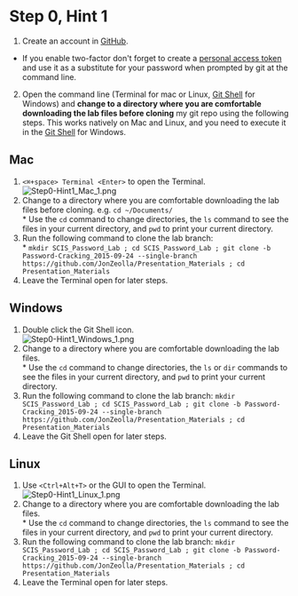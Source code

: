 # Step 0, Hint 1  

1. Create an account in [GitHub](https://github.com).  
  * If you enable two-factor don't forget to create a [personal access token](https://github.com/settings/tokens) and use it as a substitute for your password when prompted by git at the command line.  
2. Open the command line (Terminal for mac or Linux, [Git Shell](https://git-for-windows.github.io/) for Windows) and __change to a directory where you are comfortable downloading the lab files before cloning__ my git repo using the following steps.  This works natively on Mac and Linux, and you need to execute it in the [Git Shell](https://git-for-windows.github.io/) for Windows.  

## Mac  
  1. `<⌘+space> Terminal <Enter>` to open the Terminal.  
![Step0-Hint1_Mac_1.png](https://raw.githubusercontent.com/JonZeolla/Presentation_Materials/Password-Cracking_2015-09-24/Beginner/.Screenshots/Step0-Hint1_Mac_1.png)  
  2. Change to a directory where you are comfortable downloading the lab files before cloning.  e.g. `cd ~/Documents/`  
    * Use the `cd` command to change directories, the `ls` command to see the files in your current directory, and `pwd` to print your current directory.  
  3. Run the following command to clone the lab branch:  
    * `mkdir SCIS_Password_Lab ; cd SCIS_Password_Lab ; git clone -b Password-Cracking_2015-09-24 --single-branch https://github.com/JonZeolla/Presentation_Materials ; cd Presentation_Materials`  
  4. Leave the Terminal open for later steps.  
## Windows  
  1. Double click the Git Shell icon.  
![Step0-Hint1_Windows_1.png](https://raw.githubusercontent.com/JonZeolla/Presentation_Materials/Password-Cracking_2015-09-24/Beginner/.Screenshots/Step0-Hint1_Windows_1.png)  
  2. Change to a directory where you are comfortable downloading the lab files.  
    * Use the `cd` command to change directories, the `ls` or `dir` commands to see the files in your current directory, and `pwd` to print your current directory.  
  3. Run the following command to clone the lab branch:  `mkdir SCIS_Password_Lab ; cd SCIS_Password_Lab ; git clone -b Password-Cracking_2015-09-24 --single-branch https://github.com/JonZeolla/Presentation_Materials ; cd Presentation_Materials`  
  4. Leave the Git Shell open for later steps.  
## Linux  
  1. Use `<Ctrl+Alt+T>` or the GUI to open the Terminal.  
![Step0-Hint1_Linux_1.png](https://raw.githubusercontent.com/JonZeolla/Presentation_Materials/Password-Cracking_2015-09-24/Beginner/.Screenshots/Step0-Hint1_Linux_1.png)  
  2. Change to a directory where you are comfortable downloading the lab files.  
    * Use the `cd` command to change directories, the `ls` command to see the files in your current directory, and `pwd` to print your current directory.  
  3. Run the following command to clone the lab branch:  `mkdir SCIS_Password_Lab ; cd SCIS_Password_Lab ; git clone -b Password-Cracking_2015-09-24 --single-branch https://github.com/JonZeolla/Presentation_Materials ; cd Presentation_Materials`  
  4. Leave the Terminal open for later steps.  

